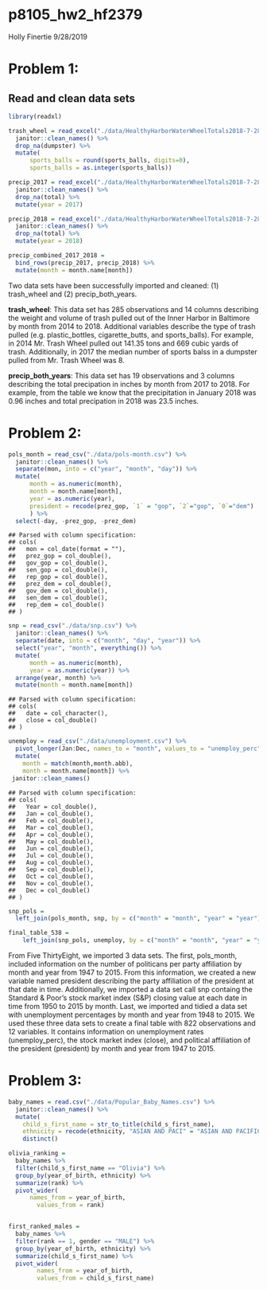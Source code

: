 p8105\_hw2\_hf2379
================
Holly Finertie
9/28/2019

# Problem 1:

## Read and clean data sets

``` r
library(readxl)

trash_wheel = read_excel("./data/HealthyHarborWaterWheelTotals2018-7-28.xlsx", 1, range = "A2:N338") %>% 
  janitor::clean_names() %>% 
  drop_na(dumpster) %>% 
  mutate(
      sports_balls = round(sports_balls, digits=0), 
      sports_balls = as.integer(sports_balls))

precip_2017 = read_excel("./data/HealthyHarborWaterWheelTotals2018-7-28.xlsx", 4, range = "A2:B14") %>% 
  janitor::clean_names() %>% 
  drop_na(total) %>% 
  mutate(year = 2017)

precip_2018 = read_excel("./data/HealthyHarborWaterWheelTotals2018-7-28.xlsx", 3, range = "A2:B14") %>% 
  janitor::clean_names() %>% 
  drop_na(total) %>% 
  mutate(year = 2018)

precip_combined_2017_2018 = 
  bind_rows(precip_2017, precip_2018) %>% 
  mutate(month = month.name[month])
```

Two data sets have been successfully imported and cleaned: (1)
trash\_wheel and (2) precip\_both\_years.

**trash\_wheel**: This data set has 285 observations and 14 columns
describing the weight and volume of trash pulled out of the Inner Harbor
in Baltimore by month from 2014 to 2018. Additional variables describe
the type of trash pulled (e.g. plastic\_bottles, cigarette\_butts, and
sports\_balls). For example, in 2014 Mr. Trash Wheel pulled out 141.35
tons and 669 cubic yards of trash. Additionally, in 2017 the median
number of sports balss in a dumpster pulled from Mr. Trash Wheel was 8.

**precip\_both\_years**: This data set has 19 observations and 3 columns
describing the total precipation in inches by month from 2017 to 2018.
For example, from the table we know that the precipitation in January
2018 was 0.96 inches and total precipation in 2018 was 23.5 inches.

# Problem 2:

``` r
pols_month = read_csv("./data/pols-month.csv") %>% 
  janitor::clean_names() %>% 
  separate(mon, into = c("year", "month", "day")) %>% 
  mutate(
      month = as.numeric(month),
      month = month.name[month],
      year = as.numeric(year),
      president = recode(prez_gop, `1` = "gop", `2`="gop", `0`="dem")
      ) %>% 
  select(-day, -prez_gop, -prez_dem)
```

    ## Parsed with column specification:
    ## cols(
    ##   mon = col_date(format = ""),
    ##   prez_gop = col_double(),
    ##   gov_gop = col_double(),
    ##   sen_gop = col_double(),
    ##   rep_gop = col_double(),
    ##   prez_dem = col_double(),
    ##   gov_dem = col_double(),
    ##   sen_dem = col_double(),
    ##   rep_dem = col_double()
    ## )

``` r
snp = read_csv("./data/snp.csv") %>% 
  janitor::clean_names() %>% 
  separate(date, into = c("month", "day", "year")) %>% 
  select("year", "month", everything()) %>% 
  mutate(
      month = as.numeric(month),
      year = as.numeric(year)) %>% 
  arrange(year, month) %>% 
  mutate(month = month.name[month])
```

    ## Parsed with column specification:
    ## cols(
    ##   date = col_character(),
    ##   close = col_double()
    ## )

``` r
unemploy = read_csv("./data/unemployment.csv") %>% 
  pivot_longer(Jan:Dec, names_to = "month", values_to = "unemploy_perc") %>% 
  mutate(
    month = match(month,month.abb),
    month = month.name[month]) %>% 
 janitor::clean_names()
```

    ## Parsed with column specification:
    ## cols(
    ##   Year = col_double(),
    ##   Jan = col_double(),
    ##   Feb = col_double(),
    ##   Mar = col_double(),
    ##   Apr = col_double(),
    ##   May = col_double(),
    ##   Jun = col_double(),
    ##   Jul = col_double(),
    ##   Aug = col_double(),
    ##   Sep = col_double(),
    ##   Oct = col_double(),
    ##   Nov = col_double(),
    ##   Dec = col_double()
    ## )

``` r
snp_pols = 
  left_join(pols_month, snp, by = c("month" = "month", "year" = "year"))

final_table_538 = 
    left_join(snp_pols, unemploy, by = c("month" = "month", "year" = "year"))
```

From Five ThirtyEight, we imported 3 data sets. The first, pols\_month,
included information on the number of politicans per party affiliation
by month and year from 1947 to 2015. From this information, we created a
new variable named president describing the party affiliation of the
president at that date in time. Additionally, we imported a data set
call snp containg the Standard & Poor’s stock market index (S\&P)
closing value at each date in time from 1950 to 2015 by month. Last, we
imported and tidied a data set with unemployment percentages by month
and year from 1948 to 2015. We used these three data sets to create a
final table with 822 observations and 12 variables. It contains
information on unemployment rates (unemploy\_perc), the stock market
index (close), and political affiliation of the president (president) by
month and year from 1947 to 2015.

# Problem 3:

``` r
baby_names = read.csv("./data/Popular_Baby_Names.csv") %>% 
  janitor::clean_names() %>% 
  mutate(
    child_s_first_name = str_to_title(child_s_first_name),
    ethnicity = recode(ethnicity, "ASIAN AND PACI" = "ASIAN AND PACIFIC ISLANDER", "BLACK NON HISP" = "BLACK NON HISPANIC", "WHITE NON HISP" = "WHITE NON HISPANIC")) %>% 
    distinct()

olivia_ranking = 
  baby_names %>%
  filter(child_s_first_name == "Olivia") %>% 
  group_by(year_of_birth, ethnicity) %>% 
  summarize(rank) %>% 
  pivot_wider(
      names_from = year_of_birth,
        values_from = rank)


first_ranked_males = 
  baby_names %>% 
  filter(rank == 1, gender == "MALE") %>% 
  group_by(year_of_birth, ethnicity) %>% 
  summarize(child_s_first_name) %>% 
  pivot_wider(
        names_from = year_of_birth,
        values_from = child_s_first_name)
```
